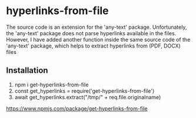 # hyperlinks-from-file

The source code is an extension for the 'any-text' package. Unfortunately, the 'any-text' package does not parse hyperlinks available in the files. However, I have added another function inside the same source code of the 'any-text' package, which helps to extract hyperlinks from (PDF, DOCX) files

 ## Installation 

 1. npm i get-hyperlinks-from-file
 2. const get_hyperlinks = require('get-hyperlinks-from-file')
 3. await get_hyperlinks.extract("/tmp/" + req.file.originalname)


https://www.npmjs.com/package/get-hyperlinks-from-file
